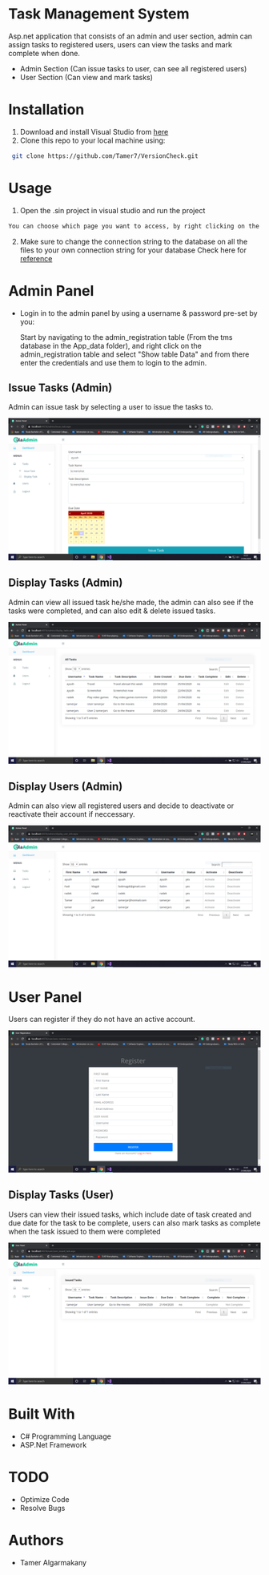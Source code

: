 # Task Management System

Asp.net application that consists of an admin and user section, admin can assign tasks to registered users, users can view the tasks and 
mark complete when done.
- Admin Section (Can issue tasks to user, can see all registered users)
- User Section (Can view and mark tasks)


# Installation
 1. Download and install Visual Studio from <a href="https://visualstudio.microsoft.com/downloads/">here</a>
 2. Clone this repo to your local machine using:
```bash
 git clone https://github.com/Tamer7/VersionCheck.git
 ```



# Usage

1. Open the .sin project in visual studio and run the project
  ```bash
 You can choose which page you want to access, by right clicking on the desired file/folder and setting it as a start page
 ```
 2. Make sure to change the connection string to the database on all the files to your own connection string for your database 
 Check here for <a href="https://www.c-sharpcorner.com/UploadFile/suthish_nair/how-to-generate-or-find-connection-string-from-visual-studio"/>reference</a>
 
 


# Admin Panel

- Login in to the admin panel by using a username & password pre-set by you:

    Start by navigating to the admin_registration table (From the tms database in the App_data folder), and right click on the               admin_registration table and select "Show table Data" and from there enter the credentials and use them to login to the admin. 
 
 
 ## Issue Tasks (Admin)
 Admin can issue task by selecting a user to issue the tasks to.
 
 ![](/Images/admin_issue_task.PNG)
 
 
 ## Display Tasks (Admin)
 Admin can view all issued task he/she made, the admin can also see if the tasks were completed, and can also edit & delete issued tasks.
 
 ![](/Images/admin_display_tasks.PNG) 
 
 ## Display Users (Admin)
 Admin can also view all registered users and decide to deactivate or reactivate their account if neccessary.
 
 ![](/Images/admin_display_users.PNG)
 
 
 
# User Panel

Users can register if they do not have an active account.

 ![](/Images/user_register.PNG)
 
 
 ## Display Tasks (User)
 
 Users can view their issued tasks, which include date of task created and due date for the task to be complete, users can also mark tasks as complete when the task issued to them were completed
 
![](/Images/user_issued_tasks.PNG)
 
 
 
 






# Built With

- C# Programming Language
- ASP.Net Framework



# TODO

- Optimize Code
- Resolve Bugs


# Authors
- Tamer Algarmakany











        

 
 
 
 
 
        
